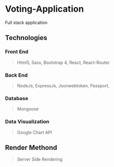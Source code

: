 # Voting-Application
Full stack application

## Technologies
### Front End
> Html5, Sass, Bootstrap 4, React, React-Router
### Back End
> NodeJs, ExpressJs, Jsonwebtoken, Passport,
### Database
> Mongoose
### Data Visualization
> Google Chart API
## Render Methond
> Server Side Rendering
